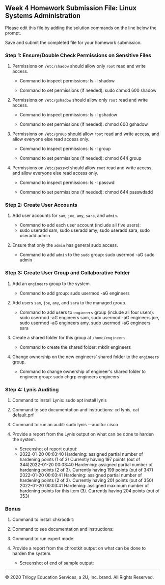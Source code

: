 ## Week 4 Homework Submission File: Linux Systems Administration

Please edit this file by adding the solution commands on the line below the prompt.

Save and submit the completed file for your homework submission.


### Step 1: Ensure/Double Check Permissions on Sensitive Files

1. Permissions on `/etc/shadow` should allow only `root` read and write access.

    - Command to inspect permissions: ls -l shadow

    - Command to set permissions (if needed): sudo chmod 600 shadow

2. Permissions on `/etc/gshadow` should allow only `root` read and write access.

    - Command to inspect permissions: ls -l gshadow

    - Command to set permissions (if needed): chmod 600 gshadow

3. Permissions on `/etc/group` should allow `root` read and write access, and allow everyone else read access only.

    - Command to inspect permissions: ls -l group

    - Command to set permissions (if needed): chmod 644 group 
    
4. Permissions on `/etc/passwd` should allow `root` read and write access, and allow everyone else read access only.

    - Command to inspect permissions: ls -l passwd

    - Command to set permissions (if needed):  chmod 644 passwdadd

### Step 2: Create User Accounts

1. Add user accounts for `sam`, `joe`, `amy`, `sara`, and `admin`.

    - Command to add each user account (include all five users): 
    - sudo useradd sam, sudo useradd amy, sudo useradd sara, sudo   useradd admin
  

2. Ensure that only the `admin` has general sudo access.

    - Command to add `admin` to the `sudo` group: sudo usermod -aG sudo admin 

### Step 3: Create User Group and Collaborative Folder

1. Add an `engineers` group to the system.

    - Command to add group: sudo usermod -aG engineers

2. Add users `sam`, `joe`, `amy`, and `sara` to the managed group.

    - Command to add users to `engineers` group (include all four users): sudo usermod -aG engineers sam, sudo usermod -aG engineers joe, sudo usermod -aG engineers amy, sudo usermod -aG engineers sara

3. Create a shared folder for this group at `/home/engineers`.

    - Command to create the shared folder: mkdir engineers

4. Change ownership on the new engineers' shared folder to the `engineers` group.

    - Command to change ownership of engineer's shared folder to engineer group:  sudo chgrp engineers engineers

### Step 4: Lynis Auditing

1. Command to install Lynis: sudo apt install lynis

2. Command to see documentation and instructions: cd lynis, cat default.prf

3. Command to run an audit: sudo lynis --auditor cisco

4. Provide a report from the Lynis output on what can be done to harden the system. 

    - Screenshot of report output:
    -  2022-01-20 00:03:40 Hardening: assigned partial number of hardening points (1 of 3) Currently having 197 points (out of 344)2022-01-20 00:03:40 Hardening: assigned partial number of hardening points (2 of 3). Currently having 199 points (out of 347)
2022-01-20 00:03:41 Hardening: assigned partial number of hardening points (2 of 3). Currently having 201 points (out of 350)
2022-01-20 00:03:41 Hardening: assigned maximum number of hardening points for this item (3). Currently having 204 points (out of 353)


### Bonus
1. Command to install chkrootkit:

2. Command to see documentation and instructions:

3. Command to run expert mode:

4. Provide a report from the chrootkit output on what can be done to harden the system.
    - Screenshot of end of sample output:

---
© 2020 Trilogy Education Services, a 2U, Inc. brand. All Rights Reserved.
